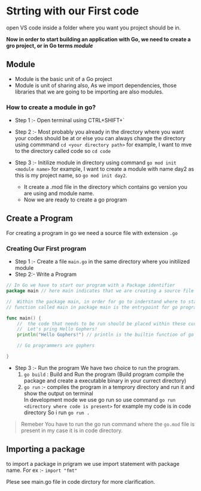 # Strting with our First code

open VS code inside a folder where you want you project should be in. 

**Now in order to start building an application with Go, we need to create a gro project, or in Go terms *module***

## Module 
- Module is the basic unit of a Go project
- Module is unit of sharing also, As we import dependencies, those libraries that we are going to be importing are also modules. 

### How to create a module in go?
- Step 1 :- Open terminal using CTRL+SHIFT+`  
- Step 2 :- Most probably you already in the directory where you want your codes should be at or else you can always change the directory using commmand `cd <your directory path>` for example, I want to mve to the directory called code so `cd code`

- Step 3 :- Initilize module in directory using command `go mod init <module name>` for example, I want to create a module with name day2 as this is my project name, so `go mod init day2`. 
    * It create a .mod file in the directory which contains go version you are using and module name. 
    * Now we are ready to create a go program

## Create a Program 
For creating a program in go we need a source file with extension `.go` 

### Creating Our First program
- Step 1 :- Create a file `main.go` in the same directory where you initilized module 
- Step 2:- Write a Program
```go
// In Go we have to start our program with a Package identifier
package main // here main indicates that we are creating a source file for executable command, or something taht we are going to be able to compile and run later.

//  Within the package main, in order for go to inderstand where to start the application it has to be provided what's called an entry point.
// function called main in package main is the entrypoint for go program

func main() {
	//  the code that needs to be run should be placed within these curly braces
	//  Let's pring Hello Gophers!
	println("Hello Gophers!") // println is the builtin function of go which prints someting out to terminal with a carriage return. that's what the ln means after print ln means new line.

	// Go programmers are gophers

}

```

- Step 3 :- Run the program We have two choice to run the program.
    1. `go build` : Build and Run the program (Build program compile the package and create a executable binary in your currect directory)
    2. `go run` :- compiles the program in a temprory directory and run it and show the output on terminal  
    In development mode we use go run so use command `go run <directory where code is present>` for example my code is in code directory So i run `go run .`

> Remeber You have to run the go run command where the `go.mod` file is present in my case it is in code directory.


## Importing a package 
to import a package in prigram we use import statement with package name. For ex :- `import "fmt"`

Plese see main.go file in code dirctory for more clarification.

